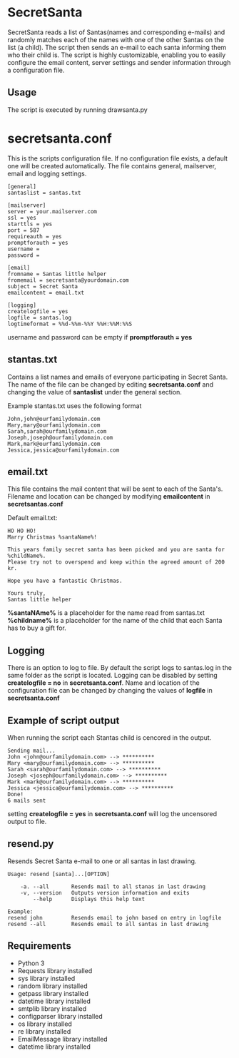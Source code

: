 # SecretSanta
SecretSanta reads a list of Santas(names and corresponding e-mails) and randomly matches each of the names with one of the other Santas on the list (a child). The script then sends an e-mail to each santa informing them who their child is. The script is highly customizable, enabling you to easily configure the email content, server settings and sender information through a configuration file. 

## Usage
The script is executed by running drawsanta.py

# secretsanta.conf
This is the scripts configuration file. 
If no configuration file exists, a default one will be created automatically.
The file contains general, mailserver, email and logging settings. 

```
[general]
santaslist = santas.txt

[mailserver]
server = your.mailserver.com
ssl = yes
starttls = yes
port = 587
requireauth = yes
promptforauth = yes
username = 
password = 

[email]
fromname = Santas little helper
fromemail = secretsanta@yourdomain.com
subject = Secret Santa
emailcontent = email.txt

[logging]
createlogfile = yes
logfile = santas.log
logtimeformat = %%d-%%m-%%Y %%H:%%M:%%S
```
username and password can be empty if **promptforauth = yes**

## stantas.txt
Contains a list names and emails of everyone participating in Secret Santa. 
The name of the file can be changed by editing **secretsanta.conf** and changing the value of **santaslist** under the general section. 

Example 
stantas.txt uses the following format
```
John,john@ourfamilydomain.com
Mary,mary@ourfamilydomain.com
Sarah,sarah@ourfamilydomain.com
Joseph,joseph@ourfamilydomain.com
Mark,mark@ourfamilydomain.com
Jessica,jessica@ourfamilydomain.com
```

## email.txt
This file contains the mail content that will be sent to each of the Santa's.
Filename and location can be changed by modifying **emailcontent** in **secretsantas.conf**

Default email.txt: 

```
HO HO HO!
Marry Christmas %santaName%!

This years family secret santa has been picked and you are santa for %childName%.
Please try not to overspend and keep within the agreed amount of 200 kr. 

Hope you have a fantastic Christmas.

Yours truly,
Santas little helper
```
**%santaNAme%** is a placeholder for the name read from santas.txt
**%childname%** is a placeholder for the name of the child that each Santa has to buy a gift for.


## Logging
There is an option to log to file. By default the script logs to santas.log in the same folder as the script is located. 
Logging can be disabled by setting **createlogfile = no** in **secretsanta.conf**. 
Name and location of the configuration file can be changed by changing the values of **logfile** in **secretsanta.conf** 


## Example of script output
When running the script each Stantas child is cencored in the output. 
```
Sending mail...
John <john@ourfamilydomain.com> --> **********
Mary <mary@ourfamilydomain.com> --> **********
Sarah <sarah@ourfamilydomain.com> --> **********
Joseph <joseph@ourfamilydomain.com> --> **********
Mark <mark@ourfamilydomain.com> --> **********
Jessica <jessica@ourfamilydomain.com> --> **********
Done!
6 mails sent
```
setting **createlogfile = yes** in **secretsanta.conf** will log the uncensored output to file. 


## resend.py
Resends Secret Santa e-mail to one or all santas in last drawing. 
```
Usage: resend [santa]...[OPTION]

    -a. --all       Resends mail to all stanas in last drawing
    -v, --version   Outputs version information and exits
        --help      Displays this help text

Example:
resend john         Resends email to john based on entry in logfile
resend --all        Resends email to all santas in last drawing
```

## Requirements
- Python 3 
- Requests library installed 
- sys library installed 
- random library installed
- getpass library installed
- datetime library installed
- smtplib library installed
- configparser library installed
- os library installed
- re library installed
- EmailMessage library installed
- datetime library installed
